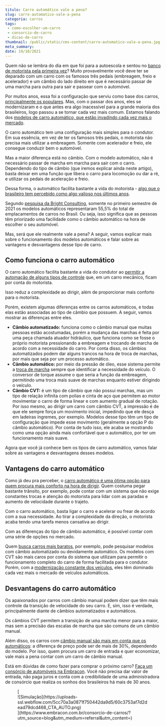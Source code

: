 ```yaml
---
titulo: Carro automático vale a pena?
slug: carro-automatico-vale-a-pena
categoria: carros
tags:
 - como-escolher-um-carro
 - consorcio-de-carro
 - dicas-de-carro
thumbnail: /public/static/cms-content/carro-automatico-vale-a-pena.jpg
meta_summary: 
date: 19/10/2021
---
```

Quem não se lembra do dia em que foi para a autoescola e sentou no [banco de motorista pela primeira vez](https://www.embracon.com.br/blog/primeiro-carro-como-acertar-na-escolha)? Muito provavelmente você deve ter se deparado com um carro com os famosos três pedais (embreagem, freio e acelerador) e um câmbio do lado direito em que é necessário passar de uma marcha para outra para sair e passear com o automóvel.

Por muitos anos, essa foi a configuração que serviu como base dos carros, [principalmente os populares](https://www.embracon.com.br/carros/consorcio-de-carro-popular). Mas, com o passar dos anos, eles se modernizaram e o que antes era algo inacessível para a grande maioria dos brasileiros, logo passou a se tornar cada vez mais comum. Estamos falando dos [modelos de carro automático, que estão invadindo cada vez mais o mercado](https://www.embracon.com.br/blog/carro-manual-ou-automatico-qual-e-a-melhor-opcao).

O carro automático tem uma configuração mais simples para o condutor. Em sua essência, em vez de ter os famosos três pedais, o motorista não precisa mais utilizar a embreagem. Somente com acelerador e freio, ele consegue conduzir bem o automóvel.

Mas a maior diferença está no câmbio. Com o modelo automático, não é necessário passar de marcha em marcha para sair com o carro. Dependendo do tipo de câmbio (que iremos explicar ainda neste artigo), basta deixar em uma função que libera o carro para locomoção ou dar a ré, e utilizar os pedais de aceleração e freio.

Dessa forma, o automático facilita bastante a vida do motorista - [algo que o brasileiro tem percebido como algo valioso nos últimos anos](https://www.embracon.com.br/blog/conheca-os-20-principais-carros-do-brasil).

Segundo [pesquisa da Bright Consulting](https://www.mobiauto.com.br/revista/carro-automatico-ganha-ainda-mais-espaco-no-brasil-com-pandemia/1038), somente no primeiro semestre de 2021 os modelos automáticos representaram 55,5% do total de emplacamentos de carros no Brasil. Ou seja, isso significa que as pessoas têm priorizado uma facilidade como o câmbio automático na hora de escolher o seu automóvel.

Mas, será que ele realmente vale a pena? A seguir, vamos explicar mais sobre o funcionamento dos modelos automáticos e falar sobre as vantagens e desvantagens desse tipo de carro.

Como funciona o carro automático 
---------------------------------

O carro automático facilita bastante a vida do condutor ao [permitir a automação de alguns tipos de controle](https://www.embracon.com.br/blog/customizado-acessorios-que-valorizam-o-carro-para-a-revenda) que, em um carro mecânico, ficam por conta do motorista.

Isso reduz a complexidade ao dirigir, além de proporcionar mais conforto para o motorista.

Porém, existem algumas diferenças entre os carros automáticos, e todas elas estão associadas ao tipo de câmbio que possuem. A seguir, vamos mostrar as diferenças entre eles.

- **Câmbio automatizado:** funciona como o câmbio manual que muitas pessoas estão acostumadas, porém a mudança das marchas é feita por uma peça chamada atuador hidráulico, que funciona como se fosse o próprio motorista pressionando a embreagem e trocando de marcha de acordo com a necessidade do carro. Por conta disso, os câmbios automatizados podem dar alguns trancos na hora de troca de marchas, por mais que seja por um processo automático.
- **Câmbio automático:** por meio da pressão de óleo, esse sistema permite a [troca de marcha](https://www.embracon.com.br/blog/formas-de-economizar-combustivel) sempre que identificar a necessidade do veículo. O conversor de torque assume o que seria a função da embreagem, permitindo uma troca mais suave de marchas enquanto estiver dirigindo o veículo.
- **Câmbio CVT:** é um tipo de câmbio que não possui marchas, mas um tipo de relação infinita com polias e cinta de aço que permitem ao motor movimentar o carro de forma linear e com aumento gradual de rotação. Por isso mesmo, ao dirigir um carro com câmbio CVT, a impressão é de que ele sempre força um movimento inicial, impedindo que ele desça em ladeiras íngremes, por exemplo. Modelos desse tipo têm um tipo de configuração que impede esse movimento (geralmente a opção P do câmbio automático). Por conta de tudo isso, ele acaba se mostrando como uma opção ainda mais confortável que o automático, por ter um funcionamento mais suave.

Agora que você já conhece bem os tipos de carro automático, vamos falar sobre as vantagens e desvantagens desses modelos.

Vantagens do carro automático 
------------------------------

Como já deu pra perceber, o [carro automático é uma ótima opção para quem procura mais conforto na hora de dirigir](https://www.embracon.com.br/carros/carros-de-luxo-ate-100-mil). Quem costuma pegar bastante trânsito, por exemplo, pode contar com um sistema que não exige constantes trocas e atenção do motorista para lidar com as paradas e aumento de velocidade durante o trajeto.

Com o carro automático, basta ligar o carro e acelerar ou frear de acordo com a sua necessidade. Ao tirar a complexidade da direção, o motorista acaba tendo uma tarefa menos cansativa ao dirigir.

Com as diferenças do tipo de câmbio automático, é possível contar com uma série de opções no mercado.

Quem [busca carros mais baratos](https://www.embracon.com.br/blog/carros-mais-baratos-os-modelos-de-ate-r-40-mil), por exemplo, pode pesquisar modelos com câmbio automatizado ou devidamente automático. Os modelos com CVT são mais caros por conta do sistema que utilizam para permitir o funcionamento completo do carro de forma facilitada para o condutor. Porém, com a [modernização constante dos veículos](https://www.embracon.com.br/blog/20-modelos-de-carros-mais-esperados-para-2021), eles têm dominado cada vez mais o mercado de veículos automáticos.

Desvantagens do carro automático 
---------------------------------

Os apaixonados por carros com câmbio manual podem dizer que têm mais controle da transição de velocidade do seu carro. E, sim, isso é verdade, principalmente diante de câmbios automatizados e automáticos.

Os câmbios CVT permitem a transição de uma marcha menor para a maior, mas sem a precisão das escalas de marcha que são comuns de um câmbio manual.

Além disso, os carros com [câmbio manual são mais em conta que os automáticos](https://www.embracon.com.br/blog/quais-sao-os-11-carros-2018-mais-baratos-do-brasil): a diferença de preço pode ser de mais de 30%, dependendo do modelo. Por isso, quem procura um carro de entrada e quer economizar, vale mais a pena contar com um carro de câmbio manual.

Está em dúvidas de como fazer para comprar o próximo carro? [Faça um consórcio de automóveis na Embracon](https://www.embracon.com.br/consorcio-de-carros). Você não precisa dar valor de entrada, não paga juros e conta com a credibilidade de uma administradora de consórcio que realiza os sonhos dos brasileiros há mais de 30 anos.

<figure class="w-richtext-figure-type-image w-richtext-align-center">[<div>![Simulação](https://uploads-ssl.webflow.com/5cc70a3a0871f750442da9d5/60c3753af7d2dead79dcd468_CTA_AUTO.png)</div>](https://www.embracon.com.br/consorcio-de-carros/?utm_source=blog&utm_medium=referral&utm_content=)</figure>
